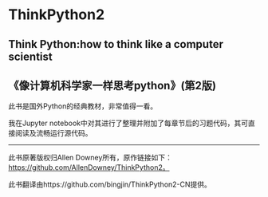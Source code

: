 # ThinkPython2
## Think Python:how to think like a computer scientist
## 《像计算机科学家一样思考python》(第2版)

此书是国外Python的经典教材，非常值得一看。

我在Jupyter notebook中对其进行了整理并附加了每章节后的习题代码，其可直接阅读及流畅运行源代码。

-----
此书原著版权归Allen Downey所有，原作链接如下：https://github.com/AllenDowney/ThinkPython2。

此书翻译由https://github.com/bingjin/ThinkPython2-CN提供。
